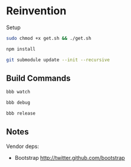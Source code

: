 # Reinvention

Setup
```bash
sudo chmod +x get.sh && ./get.sh
```

```bash
npm install
```

```bash
git submodule update --init --recursive
```

## Build Commands

```bash
bbb watch
```

```bash
bbb debug
```

```bash
bbb release
```


## Notes

Vendor deps:

- Bootstrap http://twitter.github.com/bootstrap
